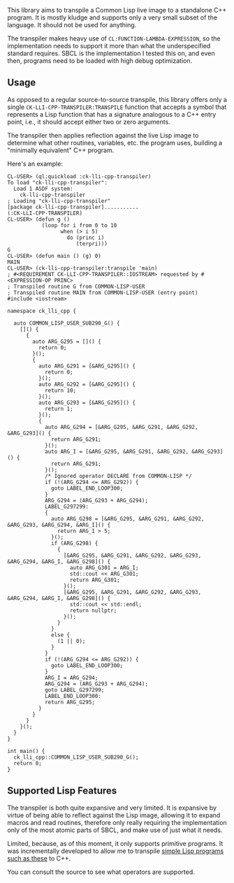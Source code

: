 This library aims to transpile a Common Lisp live image to a standalone C++ program. It is mostly kludge and supports only a very small subset of the language. It should not be used for anything.

The transpiler makes heavy use of `CL:FUNCTION-LAMBDA-EXPRESSION`, so the implementation needs to support it more than what the underspecified standard requires. SBCL is the implementation I tested this on, and even then, programs need to be loaded with high debug optimization.

## Usage

As opposed to a regular source-to-source transpile, this library offers only a single `CK-LLI-CPP-TRANSPILER:TRANSPILE` function that accepts a symbol that represents a Lisp function that has a signature analogous to a C++ entry point, i.e., it should accept either two or zero arguments.

The transpiler then applies reflection against the live Lisp image to determine what other routines, variables, etc. the program uses, building a "minimally equivalent" C++ program.


Here's an example:

```
CL-USER> (ql:quickload :ck-lli-cpp-transpiler)
To load "ck-lli-cpp-transpiler":
  Load 1 ASDF system:
    ck-lli-cpp-transpiler
; Loading "ck-lli-cpp-transpiler"
[package ck-lli-cpp-transpiler]...........
(:CK-LLI-CPP-TRANSPILER)
CL-USER> (defun g ()
           (loop for i from 0 to 10
                 when (> i 5)
                   do (princ i)
                      (terpri)))
G
CL-USER> (defun main () (g) 0)
MAIN
CL-USER> (ck-lli-cpp-transpiler:transpile 'main)
; #<REQUIREMENT CK-LLI-CPP-TRANSPILER::IOSTREAM> requested by #<EXPRESSION-OP PRINC>
; Transpiled routine G from COMMON-LISP-USER
; Transpiled routine MAIN from COMMON-LISP-USER (entry point)
#include <iostream>

namespace ck_lli_cpp {  
  
  auto COMMON_LISP_USER_SUB290_G() {
    []() {
      {  
        auto ARG_G295 = []() {
          return 0;
        }();
        {  
          auto ARG_G291 = [&ARG_G295]() {
            return 0;
          }();
          auto ARG_G292 = [&ARG_G295]() {
            return 10;
          }();
          auto ARG_G293 = [&ARG_G295]() {
            return 1;
          }();
          {  
            auto ARG_G294 = [&ARG_G295, &ARG_G291, &ARG_G292, &ARG_G293]() {
              return ARG_G291;
            }();
            auto ARG_I = [&ARG_G295, &ARG_G291, &ARG_G292, &ARG_G293]() {
              return ARG_G291;
            }();
            /* Ignored operator DECLARE from COMMON-LISP */
            if (!(ARG_G294 <= ARG_G292)) {
              goto LABEL_END_LOOP300;
            }
            ARG_G294 = (ARG_G293 + ARG_G294);
            LABEL_G297299:
            {  
              auto ARG_G298 = [&ARG_G295, &ARG_G291, &ARG_G292, &ARG_G293, &ARG_G294, &ARG_I]() {
                return ARG_I > 5;
              }();
              if (ARG_G298) {
                {
                  [&ARG_G295, &ARG_G291, &ARG_G292, &ARG_G293, &ARG_G294, &ARG_I, &ARG_G298]() {
                    auto ARG_G301 = ARG_I;
                    std::cout << ARG_G301;
                    return ARG_G301;
                  }();
                  [&ARG_G295, &ARG_G291, &ARG_G292, &ARG_G293, &ARG_G294, &ARG_I, &ARG_G298]() {
                    std::cout << std::endl;
                    return nullptr;
                  }();
                }
              }
              else {
                (1 || 0);
              }
            }
            if (!(ARG_G294 <= ARG_G292)) {
              goto LABEL_END_LOOP300;
            }
            ARG_I = ARG_G294;
            ARG_G294 = (ARG_G293 + ARG_G294);
            goto LABEL_G297299;
            LABEL_END_LOOP300:
            return ARG_G295;
          }
        }
      }
    }();
  }
}

int main() {
  ck_lli_cpp::COMMON_LISP_USER_SUB290_G();
  return 0;
}
```

## Supported Lisp Features

The transpiler is both quite expansive and very limited. It is expansive by virtue of being able to reflect against the Lisp image, allowing it to expand macros and read routines, therefore only really requiring the implementation only of the most atomic parts of SBCL, and make use of just what it needs.

Limited, because, as of this moment, it only supports primitive programs. It was incrementally developed to allow me to transpile [simple Lisp programs such as these](https://github.com/daedsidog/bit-counter-benchmarks/blob/master/src/lisp/plb.lisp) to C++.

You can consult the source to see what operators are supported.
